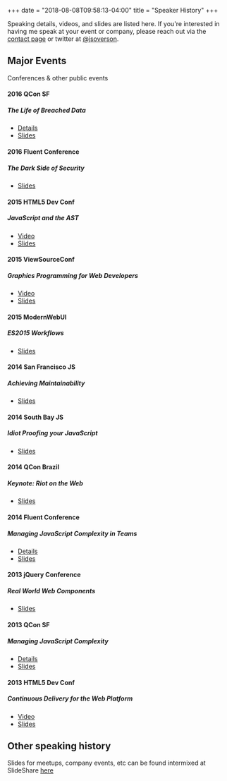 +++
date = "2018-08-08T09:58:13-04:00"
title = "Speaker History"
+++

Speaking details, videos, and slides are listed here. If you're interested in having me speak at your event or company, please reach out via the [contact page](https://jarrodoverson.com/contact/) or twitter at [@jsoverson](http://twitter.com/jsoverson).

## Major Events

Conferences & other public events

#### 2016 QCon SF

##### *The Life of Breached Data*

- [Details](https://qconsf.com/sf2016/sf2016/presentation/what-happens-when-data-gets-breached.html)
- [Slides](https://www.slideshare.net/JarrodOverson/the-life-of-breached-data-the-dark-side-of-security)

#### 2016 Fluent Conference
##### *The Dark Side of Security*

- [Slides]( http://www.slideshare.net/JarrodOverson/the-dark-side-of-security)

#### 2015 HTML5 Dev Conf
##### *JavaScript and the AST*

- [Video](https://www.youtube.com/watch?v=Zshosbiph8Q)
- [Slides](http://www.slideshare.net/JarrodOverson/javascript-asts-transformations-analysis-and-transpiling)

#### 2015 ViewSourceConf
##### *Graphics Programming for Web Developers*

- [Video](https://air.mozilla.org/jarrod-overson-graphics-for-web-devs/)
- [Slides](https://www.slideshare.net/JarrodOverson/graphics-programming-for-web-developers)

#### 2015 ModernWebUI
##### *ES2015 Workflows*

- [Slides](http://www.slideshare.net/JarrodOverson/es2015-workflows)

#### 2014 San Francisco JS
##### *Achieving Maintainability*

- [Slides](http://www.slideshare.net/JarrodOverson/sfjs)

#### 2014 South Bay JS
##### *Idiot Proofing your JavaScript*

- [Slides](http://www.slideshare.net/JarrodOverson/idiot-proofing-your-code) 

#### 2014 QCon Brazil
##### Keynote: *Riot on the Web*

- [Slides](http://www.slideshare.net/JarrodOverson/riot-on-the-web-kenote-qcon-sao-paulo-2014) 

#### 2014 Fluent Conference
##### *Managing JavaScript Complexity in Teams*

- [Details](http://conferences.oreilly.com/fluent/fluent2014/public/schedule/detail/32610)
- [Slides](http://www.slideshare.net/JarrodOverson/managing-javascript-complexity-in-teams-fluent) 

#### 2013 jQuery Conference
##### *Real World Web Components*

- [Slides](http://www.slideshare.net/JarrodOverson/real-world-web-components) 

#### 2013 QCon SF
##### *Managing JavaScript Complexity*

- [Details](https://qconsf.com/sf2013/presentation/managing-javascript-complexity.html)
- [Slides](http://www.slideshare.net/JarrodOverson/complexity-28214103)

#### 2013 HTML5 Dev Conf
##### *Continuous Delivery for the Web Platform*

- [Video](https://www.youtube.com/watch?v=OXk3aUoZ7AQ)
- [Slides](http://www.slideshare.net/JarrodOverson/continuous-delivery-for-the-web-platform)

## Other speaking history

Slides for meetups, company events, etc can be found intermixed at SlideShare [here](http://www.slideshare.net/JarrodOverson/continuous-delivery-for-the-web-platform)
